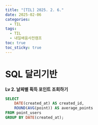```yaml
---
title: "[TIL] 2025. 2. 6."
date: 2025-02-06
categories:
  - TIL
tags:
  - TIL
  - 내일배움사전캠프
toc: true
toc_sticky: true
---
```

# SQL 달리기반

**Lv 2. 날짜별 획득 포인트 조회하기**

```sql
SELECT 
	DATE(created_at) AS created_id, 
	ROUND(AVG(point)) AS average_points
FROM point_users
GROUP BY DATE(created_at);
```